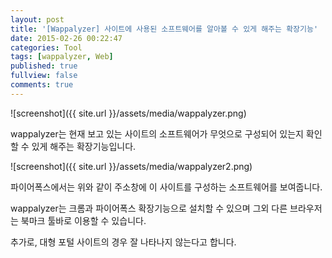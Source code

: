```yaml
---
layout: post
title: '[Wappalyzer] 사이트에 사용된 소프트웨어를 알아볼 수 있게 해주는 확장기능'
date: 2015-02-26 00:22:47
categories: Tool
tags: [wappalyzer, Web]
published: true
fullview: false
comments: true
---
```


![screenshot]({{ site.url }}/assets/media/wappalyzer.png)

wappalyzer는 현재 보고 있는 사이트의 소프트웨어가 무엇으로 구성되어 있는지 확인할 수 있게 해주는 확장기능입니다.

![screenshot]({{ site.url }}/assets/media/wappalyzer2.png)

파이어폭스에서는 위와 같이 주소창에 이 사이트를 구성하는 소프트웨어를 보여줍니다.

wappalyzer는 크롬과 파이어폭스 확장기능으로 설치할 수 있으며 그외 다른 브라우저는 북마크 툴바로 이용할 수 있습니다.

추가로, 대형 포털 사이트의 경우 잘 나타나지 않는다고 합니다.
